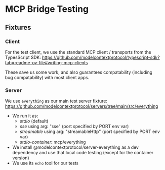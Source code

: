 # MCP Bridge Testing

## Fixtures

### Client

For the test client, we use the standard MCP client / transports from the TypesScript SDK: https://github.com/modelcontextprotocol/typescript-sdk?tab=readme-ov-file#writing-mcp-clients

These save us some work, and also guarantees compatability (including bug compatability) with most client apps.

### Server

We use `everything` as our main test server fixture: https://github.com/modelcontextprotocol/servers/tree/main/src/everything
- We run it as:
  - *stdio* (default)
  - *sse* using arg: "sse" (port specified by PORT env var)
  - *streamable* using arg: "streamableHttp" (port specified by PORT env var)
  - *stdio-container*: mcp/everything
- We install @modelcontextprotocol/server-everything as a dev dependency and use that local code testing (except for the container version)
- We use its `echo` tool for our tests